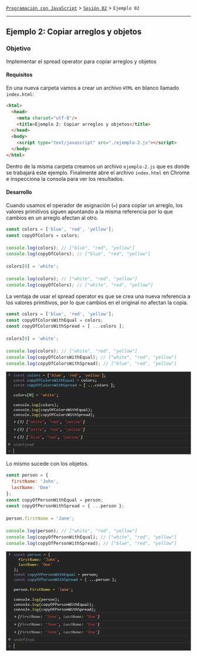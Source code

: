 [`Programación con JavaScript`](../../Readme.md) > [`Sesión 02`](../Readme.md) > `Ejemplo 02`

---

## Ejemplo 2: Copiar arreglos y objetos

### Objetivo

Implementar el spread operator para copiar arreglos y objetos

#### Requisitos

En una nueva carpeta vamos a crear un archivo `HTML` en blanco llamado `index.html`:

```html
<html>
  <head>
    <meta charset="utf-8"/>
    <title>Ejemplo 2: Copiar arreglos y objetos</title>
  </head>
  <body>
    <script type="text/javascript" src="./ejemplo-2.js"></script>
  </body>
</html>
```

Dentro de la misma carpeta creamos un archivo `ejemplo-2.js` que es donde
se trabajará este ejemplo. Finalmente abre el archivo `index.html`
en Chrome e inspecciona la consola para ver los resultados.

#### Desarrollo

Cuando usamos el operador de asignación (`=`) para copiar un arreglo, los valores primitivos siguen apuntando a la misma
referencia por lo que cambios en un arreglo afectan al otro.

```javascript
const colors = ['blue', 'red', 'yellow'];
const copyOfColors = colors;

console.log(colors); // ["blue", "red", "yellow"]
console.log(copyOfColors); // ["blue", "red", "yellow"]

colors[0] = 'white';

console.log(colors); // ["white", "red", "yellow"]
console.log(copyOfColors); // ["white", "red", "yellow"]
```

La ventaja de usar el spread operator es que se crea una nueva referencia a los valores primitivos, por lo que cambios 
en el original no afectan la copia.

```javascript
const colors = ['blue', 'red', 'yellow'];
const copyOfColorsWithEqual = colors;
const copyOfColorsWithSpread = [ ...colors ];

colors[0] = 'white';

console.log(colors); // ["white", "red", "yellow"]
console.log(copyOfColorsWithEqual); // ["white", "red", "yellow"]
console.log(copyOfColorsWithSpread); // ["blue", "red", "yellow"]
```

![Copy Arrays](./assets/spread-array.png)

Lo mismo sucede con los objetos.

```javascript
const person = {
  firstName: 'John',
  lastName: 'Doe'
};
const copyOfPersonWithEqual = person;
const copyOfPersonWithSpread = { ...person };

person.firstName = 'Jane';

console.log(person); // ["white", "red", "yellow"]
console.log(copyOfPersonWithEqual); // ["white", "red", "yellow"]
console.log(copyOfPersonWithSpread); // ["blue", "red", "yellow"]
```

![Copy Object](./assets/spread-object.png)
